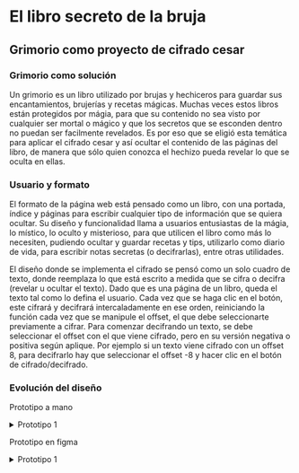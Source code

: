 # El libro secreto de la bruja
## Grimorio como proyecto de cifrado cesar 

### Grimorio como solución
Un grimorio es un libro utilizado por brujas y hechiceros para guardar sus encantamientos, brujerías y recetas mágicas. Muchas veces estos libros están protegidos por mágia, para que su contenido no sea visto por cualquier ser mortal o mágico y que los secretos que se esconden dentro no puedan ser facilmente revelados. Es por eso que se eligió esta temática para aplicar el cifrado cesar y así ocultar el contenido de las páginas del libro, de manera que sólo quien conozca el hechizo pueda revelar lo que se oculta en ellas.

### Usuario y formato        
El formato de la página web está pensado como un libro, con una portada, índice y páginas para escribir cualquier tipo de información que se quiera ocultar. Su diseño y funcionalidad llama a usuarios entusiastas de la mágia, lo místico, lo oculto y misterioso, para que utilicen el libro como más lo necesiten, pudiendo ocultar y guardar recetas y tips, utilizarlo como diario de vida, para escribir notas secretas (o decifrarlas), entre otras utilidades. 

El diseño donde se implementa el cifrado se pensó como un solo cuadro de texto, donde reemplaza lo que está escrito a medida que se cifra o decifra (revelar u ocultar el texto). Dado que es una página de un libro, queda el texto tal como lo defina el usuario. Cada vez que se haga clic en el botón, este cifrará y decifrará intercaladamente en ese orden, reiniciando la función cada vez que se manipule el offset, el que debe seleccionarte previamente a cifrar. Para comenzar decifrando un texto, se debe seleccionar el offset con el que viene cifrado, pero en su versión negativa o positiva según aplique. Por ejemplo si un texto viene cifrado con un offset 8, para decifrarlo hay que seleccionar el offset -8 y hacer clic en el botón de cifrado/decifrado.  

### Evolución del diseño

Prototipo a mano
  <details><summary>Prototipo 1</summary><p>
[![Primer prototipo](raw.githubusercontent.com/GabrielaDana/SCL019-cipher/main/prototipo.jpg)]
</p></details>

Prototipo en figma

  <details><summary>Prototipo 1</summary><p>
[![primer prototipo figma](prototipo2.jpg)] 
</p></details>

